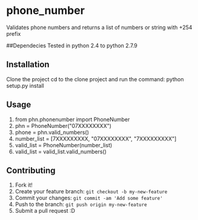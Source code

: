 # phone_number
Validates phone numbers and returns a list of numbers or string  with +254 prefix

##Dependecies
Tested in python 2.4 to python 2.7.9

## Installation
Clone the project
cd to the clone project and run the command:
python setup.py install

## Usage
1. from phn.phonenumber import PhoneNumber
2. phn = PhoneNumber("07XXXXXXXX")
3. phone = phn.valid_numbers()
4. number_list = [7XXXXXXXXX, "07XXXXXXXX", "7XXXXXXXXX"]
5. valid_list = PhoneNumber(number_list)
6. valid_list = valid_list.valid_numbers()

## Contributing

1. Fork it!
2. Create your feature branch: `git checkout -b my-new-feature`
3. Commit your changes: `git commit -am 'Add some feature'`
4. Push to the branch: `git push origin my-new-feature`
5. Submit a pull request :D
